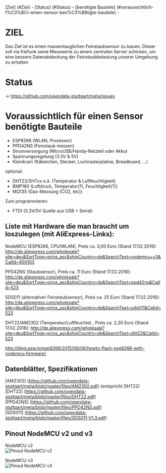 [Ziel] (#Ziel) - [Status] (#Status) - [benötigte Bauteile] (#voraussichtlich-f%C3%BCr-einen-sensor-ben%C3%B6tigte-bauteile) - 

# ZIEL

Das Ziel ist es einen massentauglichen Feinstaubsensor zu bauen.
Dieser soll via freifunk seine Messwerte zu einem zentralen Server schicken, um eine bessere Datenabdeckung der Feinstaubbelastung unserer Umgebung zu erhalten

# Status

->  https://github.com/opendata-stuttgart/meta/issues

# Voraussichtlich für einen Sensor benötigte Bauteile

* ESP8266 (WLAN, Prozessor)
* PPD42NS (Feinstaub messen)
* Stromversorgung (MicroUSB/Handy-Netzteil oder Akku)
* Spannungsregelung (3.3V & 5V)
* Kleinkram (Käbelchen, Stecker, Lochrasterplatine, Breadboard, ...)

optional:

* DHT22/SHTxx o.ä. (Temperatur & Luftfeuchtigkeit)
* BMP180 (Luftdruck, Temperatur(?), Feuchtigkeit(?))
* MQ135 (Gas-Messung (CO2, etc))

Zum programmieren:
* FTDI (3.3V/5V Quelle aus USB + Serial)

## Liste mit Hardware die man braucht um loszulegen (mit AliExpress-Links):

NodeMCU (ESP8266, CPU/WLAN), Preis ca. 3,00 Euro (Stand 17.02.2016):
http://de.aliexpress.com/wholesale?site=deu&SortType=price_asc&shipCountry=de&SearchText=nodemcu+v3&CatId=400103

PPD42NS (Staubsensor), Preis ca. 11 Euro (Stand 17.02.2016):
http://de.aliexpress.com/wholesale?site=deu&SortType=price_asc&shipCountry=de&SearchText=ppd42ns&CatId=523

SDS011 (alternativer Feinstaubsensor), Preis ca. 25 Euro (Stand 17.02.2016):
http://de.aliexpress.com/wholesale?site=deu&SortType=price_asc&shipCountry=de&SearchText=sds011&CatId=523

DHT22/AM2302 (Temperatur/Luftfeuchte) , Preis ca. 2,30 Euro (Stand 17.02.2016):
http://de.aliexpress.com/wholesale?site=deu&SortType=price_asc&shipCountry=de&SearchText=dht22&CatId=523
  
  

http://blog.asw.io/esp8266/2015/06/06/howto-flash-esp8266-with-nodemcu-firmware/
  

## Datenblätter, Spezifikationen

[AM2302] (https://github.com/opendata-stuttgart/meta/blob/master/files/AM2302.pdf) (entspricht DHT22)  
[DHT22] (https://github.com/opendata-stuttgart/meta/blob/master/files/DHT22.pdf)  
[PPD42NS] (https://github.com/opendata-stuttgart/meta/blob/master/files/PPD42NS.pdf)  
[SDS011] (https://github.com/opendata-stuttgart/meta/blob/master/files/SDS011-V1.3.pdf)  
  
  
## Pinout NodeMCU v2 und v3
  
NodeMCU v2  
![Pinout NodeMCU v2](https://www.madavi.de/sensor/esp8266-nodemcu-dev-kit-v2-pins.jpg)
  
  
NodeMCU v3  
![Pinout NodeMCU v3](https://www.madavi.de/sensor/esp8266-nodemcu-dev-kit-v3-pins.jpg)